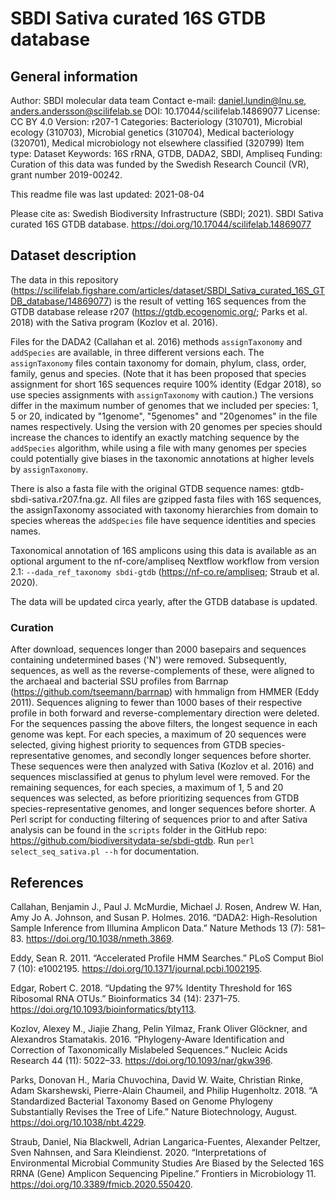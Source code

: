 # SBDI Sativa curated 16S GTDB database

## General information

Author: SBDI molecular data team
Contact e-mail: daniel.lundin@lnu.se, anders.andersson@scilifelab.se
DOI: 10.17044/scilifelab.14869077
License: CC BY 4.0
Version: r207-1
Categories: Bacteriology (310701), Microbial ecology (310703), Microbial genetics (310704), Medical bacteriology (320701), Medical microbiology not elsewhere classified (320799)
Item type: Dataset
Keywords: 16S rRNA, GTDB, DADA2, SBDI, Ampliseq
Funding: Curation of this data was funded by the Swedish Research Council (VR), grant number 2019-00242.

This readme file was last updated: 2021-08-04

Please cite as: Swedish Biodiversity Infrastructure (SBDI; 2021). SBDI Sativa curated 16S GTDB database. https://doi.org/10.17044/scilifelab.14869077

## Dataset description

The data in this repository (https://scilifelab.figshare.com/articles/dataset/SBDI_Sativa_curated_16S_GTDB_database/14869077) is the result of vetting 16S sequences from the GTDB database release r207 (https://gtdb.ecogenomic.org/; Parks et al. 2018) with the Sativa program (Kozlov et al. 2016).

Files for the DADA2 (Callahan et al. 2016) methods `assignTaxonomy` and `addSpecies` are available, in three different versions each.
The `assignTaxonomy` files contain taxonomy for domain, phylum, class, order, family, genus and species.
(Note that it has been proposed that species assignment for short 16S sequences require 100% identity (Edgar 2018), so use species assignments with `assignTaxonomy` with caution.)
The versions differ in the maximum number of genomes that we included per species: 1, 5 or 20, indicated by "1genome", "5genomes" and "20genomes" in the file names respectively.
Using the version with 20 genomes per species should increase the chances to identify an exactly matching sequence by the `addSpecies` algorithm, while using a file with many genomes per species could potentially give biases in the taxonomic annotations at higher levels by `assignTaxonomy`.

There is also a fasta file with the original GTDB sequence names: gtdb-sbdi-sativa.r207.fna.gz.
All files are gzipped fasta files with 16S sequences, the assignTaxonomy associated with taxonomy hierarchies from domain to species whereas the `addSpecies` file have sequence identities and species names.

Taxonomical annotation of 16S amplicons using this data is available as an optional argument to the nf-core/ampliseq Nextflow workflow from version 2.1: `--dada_ref_taxonomy sbdi-gtdb` (https://nf-co.re/ampliseq; Straub et al. 2020).

The data will be updated circa yearly, after the GTDB database is updated.

### Curation

After download, sequences longer than 2000 basepairs and sequences containing undetermined bases ('N') were removed. 
Subsequently, sequences, as well as the reverse-complements of these, were aligned to the archaeal and bacterial SSU profiles from Barrnap (https://github.com/tseemann/barrnap) with hmmalign from HMMER (Eddy 2011). 
Sequences aligning to fewer than 1000 bases of their respective profile in both forward and reverse-complementary direction were deleted. 
For the sequences passing the above filters, the longest sequence in each genome was kept. 
For each species, a maximum of 20 sequences were selected, giving highest priority to sequences from GTDB species-representative genomes, and secondly longer sequences before shorter. These sequences were then analyzed with Sativa (Kozlov et al. 2016) and sequences misclassified at genus to phylum level were removed. For the remaining sequences, for each species, a maximum of 1, 5 and 20 sequences was selected, as before prioritizing sequences from GTDB species-representative genomes, and longer sequences before shorter. A Perl script for conducting filtering of sequences prior to and after Sativa analysis can be found in the `scripts` folder in the GitHub repo: https://github.com/biodiversitydata-se/sbdi-gtdb. 
Run `perl select_seq_sativa.pl --h` for documentation. 

## References

Callahan, Benjamin J., Paul J. McMurdie, Michael J. Rosen, Andrew W. Han, Amy Jo A. Johnson, and Susan P. Holmes. 2016. “DADA2: High-Resolution Sample Inference from Illumina Amplicon Data.” Nature Methods 13 (7): 581–83. https://doi.org/10.1038/nmeth.3869.

Eddy, Sean R. 2011. “Accelerated Profile HMM Searches.” PLoS Comput Biol 7 (10): e1002195. https://doi.org/10.1371/journal.pcbi.1002195.

Edgar, Robert C. 2018. “Updating the 97% Identity Threshold for 16S Ribosomal RNA OTUs.” Bioinformatics 34 (14): 2371–75. https://doi.org/10.1093/bioinformatics/bty113.

Kozlov, Alexey M., Jiajie Zhang, Pelin Yilmaz, Frank Oliver Glöckner, and Alexandros Stamatakis. 2016. “Phylogeny-Aware Identification and Correction of Taxonomically Mislabeled Sequences.” Nucleic Acids Research 44 (11): 5022–33. https://doi.org/10.1093/nar/gkw396.

Parks, Donovan H., Maria Chuvochina, David W. Waite, Christian Rinke, Adam Skarshewski, Pierre-Alain Chaumeil, and Philip Hugenholtz. 2018. “A Standardized Bacterial Taxonomy Based on Genome Phylogeny Substantially Revises the Tree of Life.” Nature Biotechnology, August. https://doi.org/10.1038/nbt.4229.

Straub, Daniel, Nia Blackwell, Adrian Langarica-Fuentes, Alexander Peltzer, Sven Nahnsen, and Sara Kleindienst. 2020. “Interpretations of Environmental Microbial Community Studies Are Biased by the Selected 16S RRNA (Gene) Amplicon Sequencing Pipeline.” Frontiers in Microbiology 11. https://doi.org/10.3389/fmicb.2020.550420.
